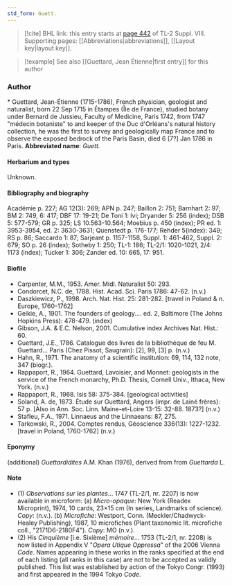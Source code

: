 ```yaml
---
std_form: Guett.
---
```


> [!cite] BHL link: this entry starts at [page 442](https://www.biodiversitylibrary.org/page/33258920) of TL-2 Suppl. VIII.
> Supporting pages: [[Abbreviations|abbreviations]], [[Layout key|layout key]].

> [!example] See also [[Guettard, Jean Étienne|first entry]] for this author

### Author

\* Guettard, Jean-Étienne (1715-1786), French physician, geologist and naturalist, born 22 Sep 1715 in Étampes (Île de France), studied botany under Bernard de Jussieu, Faculty of Medicine, Paris 1742, from 1747 "médecin botaniste" to and keeper of the Duc d'Orléans's natural history collection, he was the first to survey and geologically map France and to observe the exposed bedrock of the Paris Basin, died 6 \[7?\] Jan 1786 in Paris. 
**Abbreviated name**: *Guett.*

#### Herbarium and types

Unknown.

#### Bibliography and biography

Académie p. 227; AG 12(3): 269; APN p. 247; Baillon 2: 751; Barnhart 2: 97; BM 2: 749, 6: 417; DBF 17: 19-21; De Toni 1: lvi; Dryander 5: 256 (index); DSB 5: 577-579; GR p. 325; LS 10.563-10.564; Moebius p. 450 (index); PR ed. 1: 3953-3954, ed. 2: 3630-3631; Quenstedt p. 176-177; Rehder 5(index): 349; RS p. 86; Saccardo 1: 87; Sarjeant p. 1157-1158, Suppl. 1: 461-462, Suppl. 2: 679; SO p. 26 (index); Sotheby 1: 250; TL-1: 186; TL-2/1: 1020-1021, 2/4: 1173 (index); Tucker 1: 306; Zander ed. 10: 665, 17: 951.

#### Biofile

- Carpenter, M.M., 1953. Amer. Midl. Naturalist 50: 293.
- Condorcet, N.C. de, 1788. Hist. Acad. Sci. Paris 1786: 47-62. (n.v.)
- Daszkiewicz, P., 1998. Arch. Nat. Hist. 25: 281-282. \[travel in Poland & n. Europe, 1760-1762\]
- Geikie, A., 1901. The founders of geology.... ed. 2, Baltimore (The Johns Hopkins Press): 478-479. (index)
- Gibson, J.A. & E.C. Nelson, 2001. Cumulative index Archives Nat. Hist.: 60.
- Guettard, J.E., 1786. Catalogue des livres de la bibliothèque de feu M. Guettard... Paris (Chez Pissot, Saugrain): \[2\], 99, \[3\] p. (n.v.)
- Hahn, R., 1971. The anatomy of a scientific institution: 69, 114, 132 note, 347 (biogr.).
- Rappaport, R., 1964. Guettard, Lavoisier, and Monnet: geologists in the service of the French monarchy, Ph.D. Thesis, Cornell Univ., Ithaca, New York. (n.v.)
- Rappaport, R., 1968. Isis 58: 375-384. \[geological activities\]
- Soland, A. de, 1873. Étude sur Guettard, Angers (impr. de Lainé frères): 57 p. \[Also in Ann. Soc. Linn. Maine-et-Loire 13-15: 32-88. 1873?\] (n.v.)
- Stafleu, F.A., 1971. Linnaeus and the Linnaeans: 87, 275.
- Tarkowski, R., 2004. Comptes rendus, Géoscience 336(13): 1227-1232. \[travel in Poland, 1760-1762\] (n.v.)

#### Eponymy

(additional) *Guettardidites* A.M. Khan (1976), derived from from *Guettarda* L.

#### Note

- (1) *Observations sur les plantes*... 1747 (TL-2/1, nr. 2207) is now available in microform:
(a) *Micro-opaque*: New York (Readex Microprint), 1974, 10 cards, 23×15 cm (In series, Landmarks of science). *Copy*: (n.v.). (b) *Microfiche*: Westport, Conn. (Meckler/Chadwyck-Healey Publishing), 1987, 10 microfiches (Plant taxonomic lit. microfiche coll., "2171D6-2180F4"). *Copy*: MO (n.v.).
- (2) His *Cinquième* \[i.e. Sixième\] *mémoire*... 1753 (TL-2/1, nr. 2208) is now listed in Appendix V "*Opera Utique Oppressa*" of the 2006 Vienna *Code*. Names appearing in these works in the ranks specified at the end of each listing (all ranks in this case) are not to be accepted as validly published. This list was established by action of the Tokyo Congr. (1993) and first appeared in the 1994 Tokyo *Code*.

